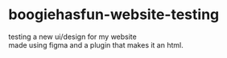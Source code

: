 # boogiehasfun-website-testing
testing a new ui/design for my website
<br>made using figma and a plugin that makes it an html.
